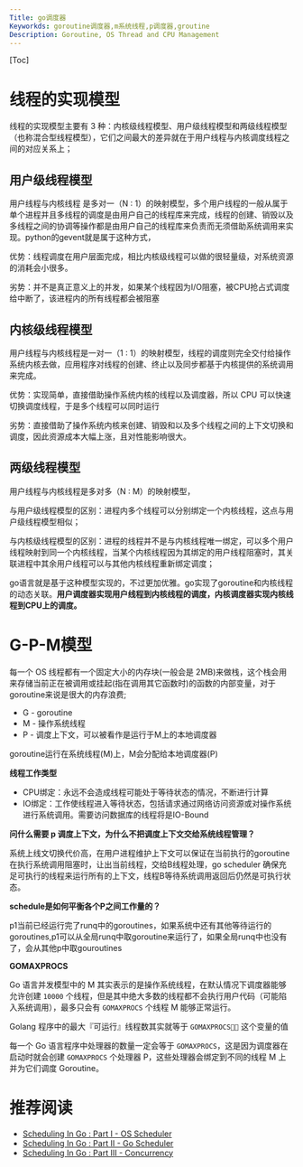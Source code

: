 ```yaml
---
Title: go调度器
Keyworkds: goroutine调度器,m系统线程,p调度器,groutine
Description: Goroutine, OS Thread and CPU Management
---
```


[Toc]

# 线程的实现模型

线程的实现模型主要有 3 种：内核级线程模型、用户级线程模型和两级线程模型（也称混合型线程模型），它们之间最大的差异就在于用户线程与内核调度线程之间的对应关系上；

## 用户级线程模型

用户线程与内核线程 是多对一（N : 1）的映射模型，多个用户线程的一般从属于单个进程并且多线程的调度是由用户自己的线程库来完成，线程的创建、销毁以及多线程之间的协调等操作都是由用户自己的线程库来负责而无须借助系统调用来实现。python的gevent就是属于这种方式，

优势：线程调度在用户层面完成，相比内核级线程可以做的很轻量级，对系统资源的消耗会小很多。

劣势：并不是真正意义上的并发，如果某个线程因为I/O阻塞，被CPU抢占式调度给中断了，该进程内的所有线程都会被阻塞

## 内核级线程模型

用户线程与内核线程是一对一（1 : 1）的映射模型，线程的调度则完全交付给操作系统内核去做，应用程序对线程的创建、终止以及同步都基于内核提供的系统调用来完成。

优势：实现简单，直接借助操作系统内核的线程以及调度器，所以 CPU 可以快速切换调度线程，于是多个线程可以同时运行

劣势：直接借助了操作系统内核来创建、销毁和以及多个线程之间的上下文切换和调度，因此资源成本大幅上涨，且对性能影响很大。

## 两级线程模型

用户线程与内核线程是多对多（N : M）的映射模型，

与用户级线程模型的区别：进程内多个线程可以分别绑定一个内核线程，这点与用户级线程模型相似；

与内核级线程模型的区别：进程的线程并不是与内核线程唯一绑定，可以多个用户线程映射到同一个内核线程，当某个内核线程因为其绑定的用户线程阻塞时，其关联进程中其余用户线程可以与其他内核线程重新绑定调度；

go语言就是基于这种模型实现的，不过更加优雅。go实现了goroutine和内核线程的动态关联。**用户调度器实现用户线程到内核线程的调度，内核调度器实现内核线程到CPU上的调度。**

# G-P-M模型

每一个 OS 线程都有一个固定大小的内存块(一般会是 2MB)来做栈，这个栈会用来存储当前正在被调用或挂起(指在调用其它函数时)的函数的内部变量，对于goroutine来说是很大的内存浪费;

- G - goroutine
- M - 操作系统线程
- P - 调度上下文，可以被看作是运行于M上的本地调度器

goroutine运行在系统线程(M)上，M会分配给本地调度器(P)

**线程工作类型**

- CPU绑定：永远不会造成线程可能处于等待状态的情况，不断进行计算
- IO绑定：工作使线程进入等待状态，包括请求通过网络访问资源或对操作系统进行系统调用。需要访问数据库的线程将是IO-Bound

**问什么需要 p 调度上下文，为什么不把调度上下文交给系统线程管理？**

系统上线文切换代价高，在用户进程维护上下文可以保证在当前执行的goroutine在执行系统调用阻塞时，让出当前线程，交给B线程处理，go scheduler 确保充足可执行的线程来运行所有的上下文，线程B等待系统调用返回后仍然是可执行状态。

**schedule是如何平衡各个P之间工作量的？**

p1当前已经运行完了runq中的goroutines，如果系统中还有其他等待运行的goroutines,p1可以从全局runq中取goroutine来运行了，如果全局runq中也没有了，会从其他p中取gouroutines

**GOMAXPROCS**

Go 语言并发模型中的 M 其实表示的是操作系统线程，在默认情况下调度器能够允许创建 `10000` 个线程，但是其中绝大多数的线程都不会执行用户代码（可能陷入系统调用），最多只会有 `GOMAXPROCS` 个线程 M 能够正常运行。

Golang 程序中的最大『可运行』线程数其实就等于 `GOMAXPROCS` 这个变量的值

每一个 Go 语言程序中处理器的数量一定会等于 `GOMAXPROCS`，这是因为调度器在启动时就会创建 `GOMAXPROCS` 个处理器 P，这些处理器会绑定到不同的线程 M 上并为它们调度 Goroutine。

# 推荐阅读

- [Scheduling In Go : Part I - OS Scheduler](https://www.ardanlabs.com/blog/2018/08/scheduling-in-go-part1.html)
- [Scheduling In Go : Part II - Go Scheduler](https://www.ardanlabs.com/blog/2018/08/scheduling-in-go-part2.html)
- [ Scheduling In Go : Part III - Concurrency](https://www.ardanlabs.com/blog/2018/12/scheduling-in-go-part3.html)